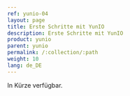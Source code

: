 ```yaml
---
ref: yunio-04
layout: page
title: Erste Schritte mit YunIO
description: Erste Schritte mit YunIO
product: yunio
parent: yunio
permalink: /:collection/:path
weight: 10
lang: de_DE
---
```


In Kürze verfügbar.<br>

<!---
YunIO ist ein Windows-Dienst mit einer eingebetteten Web-UI. <br>
Der folgende Abschnitt gibt eine allgemeine Einführung in die Verwendung von YunIO.

### Installation

{: .box-note }																   
**Hinweis:** Administratorrechte sind notwendig, um den YunIO-Dienst zu installieren.

Der YunIO-Dienst wird auf einer lokalen oder Cloud-gehosteten Windows-Serverumgebung installiert. <br>
Die `YunIOSetup.exe` ist ein branchenübliches Setup. 
Führen Sie die Datei `YunIOSetup.exe` aus und folgen Sie den Anweisungen des Setups.

![XU-Setup](/img/content/yunio/yunio-setup.png){:class="img-responsive"}

#### Dateien des Programmverzeichnisses
Die folgende Liste beinhaltet die wichtigsten Dateien, die nach der Installation in dem Standardverzeichnis `C:\Program Files\Theobald Software\YunIO` abgelegt werden:

|Dateiname | Beschreibung |
|:----|:---|
| logs Verzeichnis| Verzeichnis mit Server- und Extraktionsprotokollen etc. |
| config Verzeichnis | Verzeichnis mit allen SAP-Verbindungen, Extraktionen, Destinationen und anderen Einstellungen.|
| Uninstall YunIO Shortcut | Shortcut zum Deinstallieren und Entfernen von YunIO mit allen dazugehörigen Komponenten von Ihrer Maschine. |
| YunIOSetup.exe| Setup der aktuell installierten Version. |
| YunIOLicense.json | Lizenzdatei mit Komponenten- und Laufzeitinformationen. |


#### Neuinstallation und Update

{: .box-warning}
**Warnung!** **Datenverlust:**
Systemänderungen oder Updates können die Funktionalität der Software einschränken, dabei können Daten verloren gehen. 
Erstellen Sie ein Backup des Verzeichnis: `C:\Program Files\Theobald Software\YunIO\config` in regelmäßigen Abständen.


### Web-UI aufrufen

Um auf die Web-UI von YunIO zuzugreifen, öffnen Sie einen Browser Ihrer Wahl und geben die URL des Servers ein, auf dem der YunIO-Dienst läuft.<br>
Das URL-Pattern zum Aufruf der Web UI lautet: `http://[host]:[port]`. Beispiel: `http://localhost:8077`.<br>
- Wenn der YunIO-Dienst auf einem lokalen Server läuft, geben Sie *localhost* als `[host]` an.
- Wenn der YunIO-Dienst nicht auf demselben Rechner wie Ihr Browser läuft, geben Sie als `[host]` den Hostnamen ein, auf dem der YunIO-Dienst läuft. <br>
- Nach Installation des YunIO-Services ist die Web UI unter dem Standard-Port 8077 erreichbar.<br>
Sie können den Port in der YunIO Web-UI unter *Settings* konfigurieren. <br>

{: .box-note}
**Hinweis:** Achten Sie darauf, dass der YunIO-Dienst läuft und dass der Standard-Port 8077 nicht von Ihrer Firewall geblockt wird.


### Eine SAP-Verbindung herstellen

Unter *Connections* können Sie neue SAP-Verbindungen hinzufügen und bereits angelegte SAP-Verbindung bearbeiten oder löschen. 

1. Um eine neue Verbindung anzulegen, klicken Sie auf **[Add Connection]**. <br>
Um eine bereits vorhandene Verbindung zu bearbeiten, klicken Sie den Namen der Verbindung.
2. Geben Sie die Verbindungsinformationen zu Ihrem SAP-System unter *System* ein.
3. Geben Sie SAP-Anmeldedaten unter *Authentication* ein.
4. Um die Verbindung zu prüfen, klicken Sie auf **[Test Connection]**, .<br>
Je nachdem ob der Verbindungsaufbau erfolgreich war oder nicht, öffnet sich ein Fenster mit einer entsprechenden Statusmeldung.
5. Speichern Sie Ihre Eingaben über **[Save]**.


### Einen Service anlegen

Unter *Services* können Sie neue Services erstellen und bereits angelegte Services bearbeiten, ausführen und löschen.

1. Um eine neue Extraktion anzulegen, klicken Sie auf **[Add Service]**. 
2. Geben Sie unter *Endpoint* einen Namen für den Service ein und wählen Sie Ihre SAP-Verbindung aus.
3. Wählen Sie einen Extraktionstyp. YunIO bietet hierfür zwei Möglichkeiten: Tabellen/Ansichten oder Funktionsbausteine/BAPIs.
4. Optional: Geben Sie unter *Description* eine kurze Beschreibung des Services ein.
5. Klicken Sie auf **[Next]**.
6. Je nach gewähltem Extraktionstyp geben Sie in das Feld **Search Term** den Namen der zu extrahierenden Tabelle/Ansicht oder des zu extrahierenden Funktionsmoduls/BAPIs ein. 
Verwenden Sie Wildcards ( * ), falls nötig. 
7. Klicken Sie auf **[Search]**, um die Suchergebnisse anzuzeigen. 
8. Wählen Sie eine Quelldatei aus. Das Menü für die Extraktionseinstellungen öffnen sich automatisch, siehe [Tabellenextraktion](#tabellenextraktion) oder [Funktionsbausteine und BAPIs](#funktionsbausteine-und-bapis).
9. Klicken Sie auf **[Save]**, um den Service zu speichern. <br>
Um einen Service zu bearbeiten, klicken Sie in der Übersicht auf den Namen des entsprechenden Services.

Um eine bereits vorhandene Extraktion zu bearbeiten, klicken Sie unter *Actions* auf **[..]** und wählen Sie **Edit**.

### Tabellenextraktion


### Service ausführen

-->

